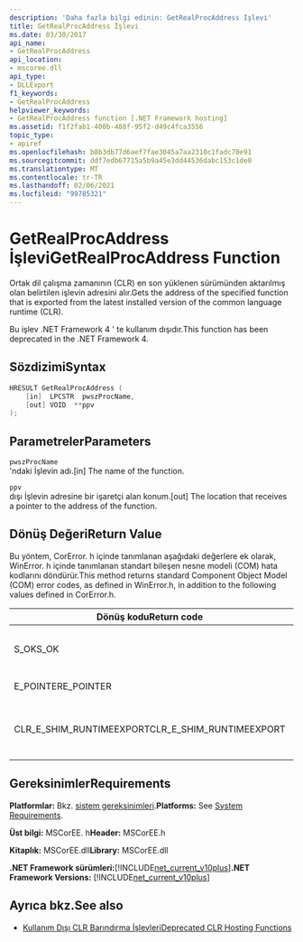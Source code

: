 ```yaml
---
description: 'Daha fazla bilgi edinin: GetRealProcAddress Işlevi'
title: GetRealProcAddress İşlevi
ms.date: 03/30/2017
api_name:
- GetRealProcAddress
api_location:
- mscoree.dll
api_type:
- DLLExport
f1_keywords:
- GetRealProcAddress
helpviewer_keywords:
- GetRealProcAddress function [.NET Framework hosting]
ms.assetid: f1f2fab1-400b-488f-95f2-d49c4fca3556
topic_type:
- apiref
ms.openlocfilehash: b8b3db77d6aef7fae3045a7aa2310c1fadc70e91
ms.sourcegitcommit: ddf7edb67715a5b9a45e3dd44536dabc153c1de0
ms.translationtype: MT
ms.contentlocale: tr-TR
ms.lasthandoff: 02/06/2021
ms.locfileid: "99785321"
---
```

# <a name="getrealprocaddress-function"></a><span data-ttu-id="cc11a-103">GetRealProcAddress İşlevi</span><span class="sxs-lookup"><span data-stu-id="cc11a-103">GetRealProcAddress Function</span></span>

<span data-ttu-id="cc11a-104">Ortak dil çalışma zamanının (CLR) en son yüklenen sürümünden aktarılmış olan belirtilen işlevin adresini alır.</span><span class="sxs-lookup"><span data-stu-id="cc11a-104">Gets the address of the specified function that is exported from the latest installed version of the common language runtime (CLR).</span></span>  
  
 <span data-ttu-id="cc11a-105">Bu işlev .NET Framework 4 ' te kullanım dışıdır.</span><span class="sxs-lookup"><span data-stu-id="cc11a-105">This function has been deprecated in the .NET Framework 4.</span></span>  
  
## <a name="syntax"></a><span data-ttu-id="cc11a-106">Sözdizimi</span><span class="sxs-lookup"><span data-stu-id="cc11a-106">Syntax</span></span>  
  
```cpp  
HRESULT GetRealProcAddress (  
    [in]  LPCSTR  pwszProcName,
    [out] VOID  **ppv  
);  
```  
  
## <a name="parameters"></a><span data-ttu-id="cc11a-107">Parametreler</span><span class="sxs-lookup"><span data-stu-id="cc11a-107">Parameters</span></span>  

 `pwszProcName`  
 <span data-ttu-id="cc11a-108">'ndaki İşlevin adı.</span><span class="sxs-lookup"><span data-stu-id="cc11a-108">[in] The name of the function.</span></span>  
  
 `ppv`  
 <span data-ttu-id="cc11a-109">dışı İşlevin adresine bir işaretçi alan konum.</span><span class="sxs-lookup"><span data-stu-id="cc11a-109">[out] The location that receives a pointer to the address of the function.</span></span>  
  
## <a name="return-value"></a><span data-ttu-id="cc11a-110">Dönüş Değeri</span><span class="sxs-lookup"><span data-stu-id="cc11a-110">Return Value</span></span>  

 <span data-ttu-id="cc11a-111">Bu yöntem, CorError. h içinde tanımlanan aşağıdaki değerlere ek olarak, WinError. h içinde tanımlanan standart bileşen nesne modeli (COM) hata kodlarını döndürür.</span><span class="sxs-lookup"><span data-stu-id="cc11a-111">This method returns standard Component Object Model (COM) error codes, as defined in WinError.h, in addition to the following values defined in CorError.h.</span></span>  
  
|<span data-ttu-id="cc11a-112">Dönüş kodu</span><span class="sxs-lookup"><span data-stu-id="cc11a-112">Return code</span></span>|<span data-ttu-id="cc11a-113">Description</span><span class="sxs-lookup"><span data-stu-id="cc11a-113">Description</span></span>|  
|-----------------|-----------------|  
|<span data-ttu-id="cc11a-114">S_OK</span><span class="sxs-lookup"><span data-stu-id="cc11a-114">S_OK</span></span>|<span data-ttu-id="cc11a-115">Yöntem başarıyla tamamlandı.</span><span class="sxs-lookup"><span data-stu-id="cc11a-115">The method completed successfully.</span></span>|  
|<span data-ttu-id="cc11a-116">E_POINTER</span><span class="sxs-lookup"><span data-stu-id="cc11a-116">E_POINTER</span></span>|<span data-ttu-id="cc11a-117">`ppv` geçerli değil.</span><span class="sxs-lookup"><span data-stu-id="cc11a-117">`ppv` is not valid.</span></span>|  
|<span data-ttu-id="cc11a-118">CLR_E_SHIM_RUNTIMEEXPORT</span><span class="sxs-lookup"><span data-stu-id="cc11a-118">CLR_E_SHIM_RUNTIMEEXPORT</span></span>|<span data-ttu-id="cc11a-119">İşlev çalışma zamanından dışarıya aktarılmamış.</span><span class="sxs-lookup"><span data-stu-id="cc11a-119">The function is not exported from the runtime.</span></span>|  
  
## <a name="requirements"></a><span data-ttu-id="cc11a-120">Gereksinimler</span><span class="sxs-lookup"><span data-stu-id="cc11a-120">Requirements</span></span>  

 <span data-ttu-id="cc11a-121">**Platformlar:** Bkz. [sistem gereksinimleri](../../get-started/system-requirements.md).</span><span class="sxs-lookup"><span data-stu-id="cc11a-121">**Platforms:** See [System Requirements](../../get-started/system-requirements.md).</span></span>  
  
 <span data-ttu-id="cc11a-122">**Üst bilgi:** MSCorEE. h</span><span class="sxs-lookup"><span data-stu-id="cc11a-122">**Header:** MSCorEE.h</span></span>  
  
 <span data-ttu-id="cc11a-123">**Kitaplık:** MSCorEE.dll</span><span class="sxs-lookup"><span data-stu-id="cc11a-123">**Library:** MSCorEE.dll</span></span>  
  
 <span data-ttu-id="cc11a-124">**.NET Framework sürümleri:**[!INCLUDE[net_current_v10plus](../../../../includes/net-current-v10plus-md.md)]</span><span class="sxs-lookup"><span data-stu-id="cc11a-124">**.NET Framework Versions:** [!INCLUDE[net_current_v10plus](../../../../includes/net-current-v10plus-md.md)]</span></span>  
  
## <a name="see-also"></a><span data-ttu-id="cc11a-125">Ayrıca bkz.</span><span class="sxs-lookup"><span data-stu-id="cc11a-125">See also</span></span>

- [<span data-ttu-id="cc11a-126">Kullanım Dışı CLR Barındırma İşlevleri</span><span class="sxs-lookup"><span data-stu-id="cc11a-126">Deprecated CLR Hosting Functions</span></span>](deprecated-clr-hosting-functions.md)
